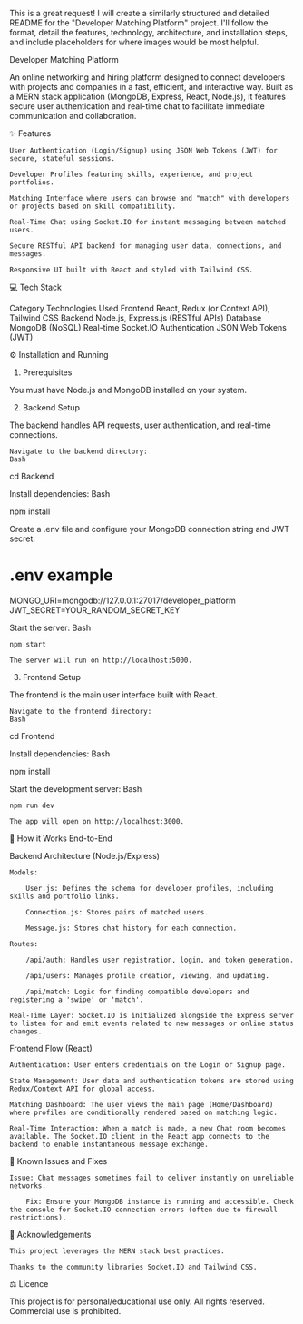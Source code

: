 This is a great request! I will create a similarly structured and detailed README for the "Developer Matching Platform" project. I'll follow the format, detail the features, technology, architecture, and installation steps, and include placeholders for where images would be most helpful.

Developer Matching Platform

An online networking and hiring platform designed to connect developers with projects and companies in a fast, efficient, and interactive way. Built as a MERN stack application (MongoDB, Express, React, Node.js), it features secure user authentication and real-time chat to facilitate immediate communication and collaboration.

✨ Features

    User Authentication (Login/Signup) using JSON Web Tokens (JWT) for secure, stateful sessions.

    Developer Profiles featuring skills, experience, and project portfolios.

    Matching Interface where users can browse and "match" with developers or projects based on skill compatibility.

    Real-Time Chat using Socket.IO for instant messaging between matched users.

    Secure RESTful API backend for managing user data, connections, and messages.

    Responsive UI built with React and styled with Tailwind CSS.

💻 Tech Stack

Category	Technologies Used
Frontend	React, Redux (or Context API), Tailwind CSS
Backend	Node.js, Express.js (RESTful APIs)
Database	MongoDB (NoSQL)
Real-time	Socket.IO
Authentication	JSON Web Tokens (JWT)

⚙️ Installation and Running

1. Prerequisites

You must have Node.js and MongoDB installed on your system.

2. Backend Setup

The backend handles API requests, user authentication, and real-time connections.

    Navigate to the backend directory:
    Bash

cd Backend

Install dependencies:
Bash

npm install

Create a .env file and configure your MongoDB connection string and JWT secret:

# .env example
MONGO_URI=mongodb://127.0.0.1:27017/developer_platform
JWT_SECRET=YOUR_RANDOM_SECRET_KEY

Start the server:
Bash

    npm start

    The server will run on http://localhost:5000.

3. Frontend Setup

The frontend is the main user interface built with React.

    Navigate to the frontend directory:
    Bash

cd Frontend

Install dependencies:
Bash

npm install

Start the development server:
Bash

    npm run dev

    The app will open on http://localhost:3000.

🎨 How it Works End-to-End

Backend Architecture (Node.js/Express)

    Models:

        User.js: Defines the schema for developer profiles, including skills and portfolio links.

        Connection.js: Stores pairs of matched users.

        Message.js: Stores chat history for each connection.

    Routes:

        /api/auth: Handles user registration, login, and token generation.

        /api/users: Manages profile creation, viewing, and updating.

        /api/match: Logic for finding compatible developers and registering a 'swipe' or 'match'.

    Real-Time Layer: Socket.IO is initialized alongside the Express server to listen for and emit events related to new messages or online status changes.

Frontend Flow (React)

    Authentication: User enters credentials on the Login or Signup page.

    State Management: User data and authentication tokens are stored using Redux/Context API for global access.

    Matching Dashboard: The user views the main page (Home/Dashboard) where profiles are conditionally rendered based on matching logic.

    Real-Time Interaction: When a match is made, a new Chat room becomes available. The Socket.IO client in the React app connects to the backend to enable instantaneous message exchange.

🚧 Known Issues and Fixes

    Issue: Chat messages sometimes fail to deliver instantly on unreliable networks.

        Fix: Ensure your MongoDB instance is running and accessible. Check the console for Socket.IO connection errors (often due to firewall restrictions).

🤝 Acknowledgements

    This project leverages the MERN stack best practices.

    Thanks to the community libraries Socket.IO and Tailwind CSS.

⚖️ Licence

This project is for personal/educational use only. All rights reserved. Commercial use is prohibited.
